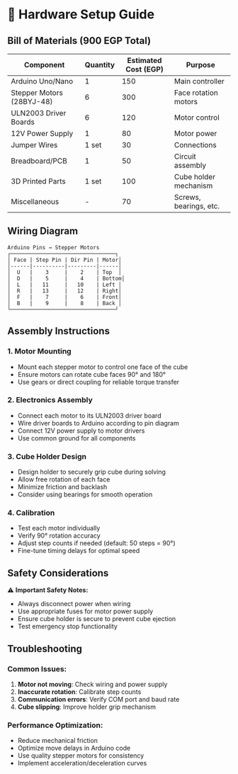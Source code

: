 # 🔧 Hardware Setup Guide

## Bill of Materials (900 EGP Total)

| Component | Quantity | Estimated Cost (EGP) | Purpose |
|-----------|----------|---------------------|---------|
| Arduino Uno/Nano | 1 | 150 | Main controller |
| Stepper Motors (28BYJ-48) | 6 | 300 | Face rotation motors |
| ULN2003 Driver Boards | 6 | 120 | Motor control |
| 12V Power Supply | 1 | 80 | Motor power |
| Jumper Wires | 1 set | 30 | Connections |
| Breadboard/PCB | 1 | 50 | Circuit assembly |
| 3D Printed Parts | 1 set | 100 | Cube holder mechanism |
| Miscellaneous | - | 70 | Screws, bearings, etc. |

## Wiring Diagram

```
Arduino Pins → Stepper Motors
┌─────────────────────────────────┐
│ Face | Step Pin | Dir Pin | Motor│
│------|----------|---------|------│
│  U   |    3     |    2    | Top  │
│  D   |    5     |    4    | Bottom│
│  L   |   11     |   10    | Left │
│  R   |   13     |   12    | Right│
│  F   |    7     |    6    | Front│
│  B   |    9     |    8    | Back │
└─────────────────────────────────┘
```

## Assembly Instructions

### 1. Motor Mounting
- Mount each stepper motor to control one face of the cube
- Ensure motors can rotate cube faces 90° and 180°
- Use gears or direct coupling for reliable torque transfer

### 2. Electronics Assembly
- Connect each motor to its ULN2003 driver board
- Wire driver boards to Arduino according to pin diagram
- Connect 12V power supply to motor drivers
- Use common ground for all components

### 3. Cube Holder Design
- Design holder to securely grip cube during solving
- Allow free rotation of each face
- Minimize friction and backlash
- Consider using bearings for smooth operation

### 4. Calibration
- Test each motor individually
- Verify 90° rotation accuracy
- Adjust step counts if needed (default: 50 steps = 90°)
- Fine-tune timing delays for optimal speed

## Safety Considerations

⚠️ **Important Safety Notes:**
- Always disconnect power when wiring
- Use appropriate fuses for motor power supply
- Ensure cube holder is secure to prevent cube ejection
- Test emergency stop functionality

## Troubleshooting

### Common Issues:
1. **Motor not moving**: Check wiring and power supply
2. **Inaccurate rotation**: Calibrate step counts
3. **Communication errors**: Verify COM port and baud rate
4. **Cube slipping**: Improve holder grip mechanism

### Performance Optimization:
- Reduce mechanical friction
- Optimize move delays in Arduino code
- Use quality stepper motors for consistency
- Implement acceleration/deceleration curves
